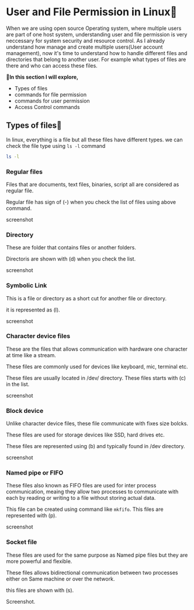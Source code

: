 # User and File Permission in Linux🐧

When we are using open source Operating system, where multiple users are part of one host system, understanding user and file permission is very neccessary for system security and resource control. 
As I already understand how manage and create multiple users(User account management), now it's time to understand how to handle different files and directories that belong to another user. For example what types of files are there and who can access these files.

**🔦In this section I will explore,**
* Types of files
* commands for file permission
* commands for user permission
* Access Control commands

## Types of files📂

In linux, everything is a file but all these files have different types. we can check the file type using `ls -l` command 

```bash
ls -l
```

### Regular files
Files that are documents, text files, binaries, script all are considered as regular file. 

Regular file has sign of (-) when you check the list of files using above command.

screenshot


### Directory
These are folder that contains files or another folders.

Directoris are shown with (d) when you check the list.


screenshot 

### Symbolic Link

This is a file or directory as a short cut for another file or directory.

it is represented as (l).

screenshot 


### Character device files

These are the files that allows communication with hardware one character at time like a stream.

These files are commonly used for devices like keyboard, mic, terminal etc.

These files are usually located in /dev/ directory. These files starts with (c) in the list.

screenshot 


### Block device

Unlike character device files, these file communicate with fixes size bolcks.

These files are used for storage devices like SSD, hard drives etc.

These files are represented using (b) and typically found in /dev directory.

screenshot 

### Named pipe or FIFO

These files also known as FIFO files are used for inter process communication, meaing they allow two processes to communicate with each by reading or writing to a file without storing actual data.

This file can be created using command like `mkfifo`.
This files are represented with (p).

screenshot 

### Socket file
These files are used for the same purpose as Named pipe files but they are more powerful and flexible. 

These files allows bidirectional communication between two processes either on Same machine or over the network.

this files are shown with (s).

Screenshot.

